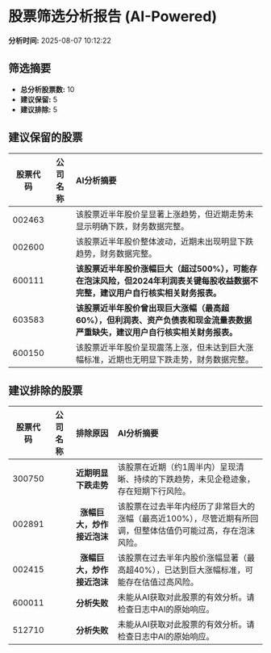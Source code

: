 # 股票筛选分析报告 (AI-Powered)

**分析时间:** 2025-08-07 10:12:22

## 筛选摘要

- **总分析股票数:** 10
- **建议保留:** 5
- **建议排除:** 5

## 建议保留的股票

| 股票代码 | 公司名称 | AI分析摘要 |
|:---:|:---:|:---|
| 002463 |  | 该股票近半年股价呈显著上涨趋势，但近期走势未显示明确下跌，财务数据完整。 |
| 002600 |  | 该股票近半年股价整体波动，近期未出现明显下跌趋势，财务数据完整。 |
| 600111 |  | **该股票近半年股价涨幅巨大（超过500%），可能存在泡沫风险，但2024年利润表关键每股收益数据不完整，建议用户自行核实相关财务报表。** |
| 603583 |  | **该股票近半年股价曾出现巨大涨幅（最高超60%），但利润表、资产负债表和现金流量表数据严重缺失，建议用户自行核实相关财务报表。** |
| 600150 |  | 该股票近半年股价呈现震荡上涨，但未达到巨大涨幅标准，近期也无明显下跌走势，财务数据完整。 |

## 建议排除的股票

| 股票代码 | 公司名称 | 排除原因 | AI分析摘要 |
|:---:|:---:|:---:|:---|
| 300750 |  | **近期明显下跌走势** | 该股票在近期（约1周半内）呈现清晰、持续的下跌趋势，未见企稳迹象，存在短期下行风险。 |
| 002891 |  | **涨幅巨大，炒作接近泡沫** | 该股票在过去半年内经历了非常巨大的涨幅（最高近100%），尽管近期有所回调，但整体估值仍可能过高，存在泡沫风险。 |
| 002415 |  | **涨幅巨大，炒作接近泡沫** | 该股票在过去半年内股价涨幅显著（最高超40%），已达到巨大涨幅标准，可能存在估值过高风险。 |
| 600011 |  | **分析失败** | 未能从AI获取对此股票的有效分析。请检查日志中AI的原始响应。 |
| 512710 |  | **分析失败** | 未能从AI获取对此股票的有效分析。请检查日志中AI的原始响应。 |
